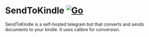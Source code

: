 # SendToKindle [![Go](https://github.com/michaelfmnk/SendToKindleTelegramBot/actions/workflows/go.yml/badge.svg?branch=master)](https://github.com/michaelfmnk/SendToKindleTelegramBot/actions/workflows/go.yml)

SendToKindle is a self-hosted telegram bot that converts and sends documents to your kindle.
It uses calibre for conversion.